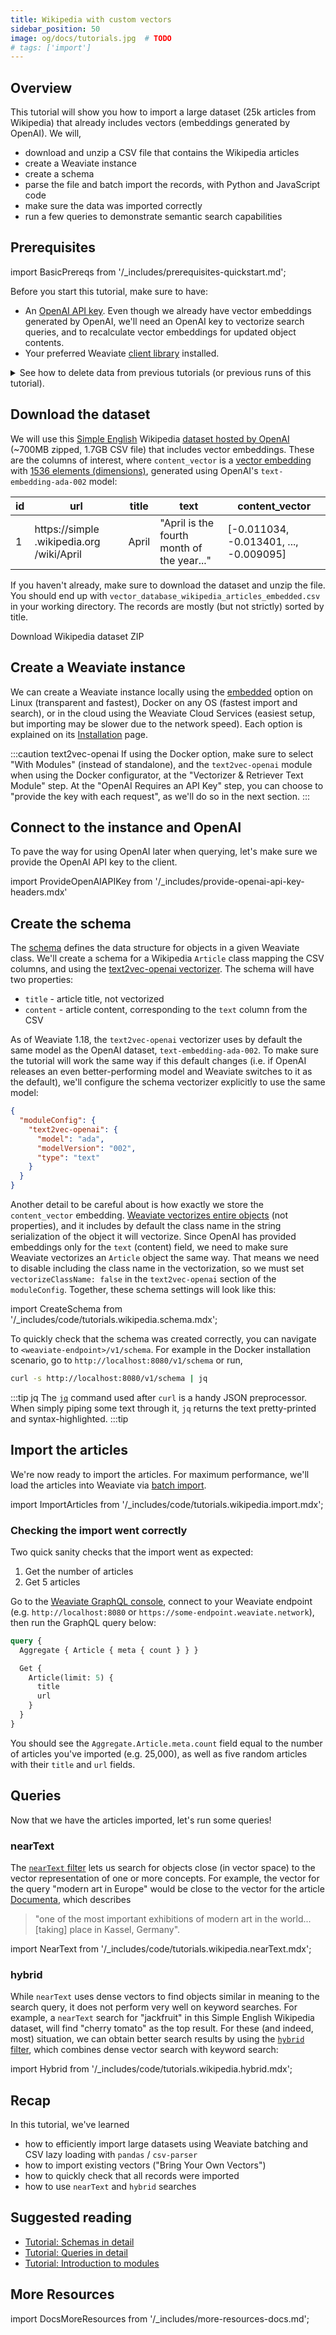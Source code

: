 ```yaml
---
title: Wikipedia with custom vectors
sidebar_position: 50
image: og/docs/tutorials.jpg  # TODO
# tags: ['import']
---
```


## Overview

This tutorial will show you how to import a large dataset (25k articles from Wikipedia) that already includes vectors (embeddings generated by OpenAI). We will,
* download and unzip a CSV file that contains the Wikipedia articles
* create a Weaviate instance
* create a schema
* parse the file and batch import the records, with Python and JavaScript code
* make sure the data was imported correctly
* run a few queries to demonstrate semantic search capabilities


## Prerequisites

import BasicPrereqs from '/_includes/prerequisites-quickstart.md';

<BasicPrereqs />

Before you start this tutorial, make sure to have:

- An [OpenAI API key](https://platform.openai.com/account/api-keys). Even though we already have vector embeddings generated by OpenAI, we'll need an OpenAI key to vectorize search queries, and to recalculate vector embeddings for updated object contents.
- Your preferred Weaviate [client library](../client-libraries/index.md) installed.

<details>
  <summary>
    See how to delete data from previous tutorials (or previous runs of this tutorial).
  </summary>

import CautionSchemaDeleteClass from '/_includes/schema-delete-class.mdx'

<CautionSchemaDeleteClass />

</details>


## Download the dataset

We will use this [Simple English](https://simple.wikipedia.org/wiki/Simple_English_Wikipedia) Wikipedia [dataset hosted by OpenAI](https://cdn.openai.com/API/examples/data/vector_database_wikipedia_articles_embedded.zip) (~700MB zipped, 1.7GB CSV file) that includes vector embeddings. These are the columns of interest, where `content_vector` is a [vector embedding](/blog/vector-embeddings-explained) with [1536 elements (dimensions)](https://openai.com/blog/new-and-improved-embedding-model), generated using OpenAI's `text-embedding-ada-002` model:

| id | url | title | text | content_vector |
|----|-----|-------|------|----------------|
| 1 | https://simple<wbr/>.wikipedia.org<wbr/>/wiki/April | April | "April is the fourth month of the year..." | [-0.011034, -0.013401, ..., -0.009095] |

If you haven't already, make sure to download the dataset and unzip the file. You should end up with `vector_database_wikipedia_articles_embedded.csv` in your working directory. The records are mostly (but not strictly) sorted by title.

<p>
  <DownloadButton link="https://cdn.openai.com/API/examples/data/vector_database_wikipedia_articles_embedded.zip">Download Wikipedia dataset ZIP</DownloadButton>
</p>


## Create a Weaviate instance

We can create a Weaviate instance locally using the [embedded](../installation/embedded.md) option on Linux (transparent and fastest), Docker on any OS (fastest import and search), or in the cloud using the Weaviate Cloud Services (easiest setup, but importing may be slower due to the network speed). Each option is explained on its [Installation](../installation/index.md) page.

:::caution text2vec-openai
If using the Docker option, make sure to select "With Modules" (instead of standalone), and the `text2vec-openai` module when using the Docker configurator, at the "Vectorizer & Retriever Text Module" step. At the "OpenAI Requires an API Key" step, you can choose to "provide the key with each request", as we'll do so in the next section.
:::


## Connect to the instance and OpenAI

To pave the way for using OpenAI later when querying, let's make sure we provide the OpenAI API key to the client.

import ProvideOpenAIAPIKey from '/_includes/provide-openai-api-key-headers.mdx'

<ProvideOpenAIAPIKey />


## Create the schema

The [schema](./schema.md) defines the data structure for objects in a given Weaviate class. We'll create a schema for a Wikipedia `Article` class mapping the CSV columns, and using the [text2vec-openai vectorizer](../configuration/schema-configuration.md#specify-a-vectorizer). The schema will have two properties:
* `title` - article title, not vectorized
* `content` - article content, corresponding to the `text` column from the CSV

As of Weaviate 1.18, the `text2vec-openai` vectorizer uses by default the same model as the OpenAI dataset, `text-embedding-ada-002`. To make sure the tutorial will work the same way if this default changes (i.e. if OpenAI releases an even better-performing model and Weaviate switches to it as the default), we'll configure the schema vectorizer explicitly to use the same model:

```json
{
  "moduleConfig": {
    "text2vec-openai": {
      "model": "ada",
      "modelVersion": "002",
      "type": "text"
    }
  }
}
```

Another detail to be careful about is how exactly we store the `content_vector` embedding. [Weaviate vectorizes entire objects](../config-refs/schema.md#configure-semantic-indexing) (not properties), and it includes by default the class name in the string serialization of the object it will vectorize. Since OpenAI has provided embeddings only for the `text` (content) field, we need to make sure Weaviate vectorizes an `Article` object the same way. That means we need to disable including the class name in the vectorization, so we must set `vectorizeClassName: false` in the `text2vec-openai` section of the `moduleConfig`. Together, these schema settings will look like this:

import CreateSchema from '/_includes/code/tutorials.wikipedia.schema.mdx';

<CreateSchema />

To quickly check that the schema was created correctly, you can navigate to `<weaviate-endpoint>/v1/schema`. For example in the Docker installation scenario, go to `http://localhost:8080/v1/schema` or run,

```bash
curl -s http://localhost:8080/v1/schema | jq
```

:::tip jq
The [`jq`](https://stedolan.github.io/jq/) command used after `curl` is a handy JSON preprocessor. When simply piping some text through it, `jq` returns the text pretty-printed and syntax-highlighted.
:::tip


## Import the articles

We're now ready to import the articles. For maximum performance, we'll load the articles into Weaviate via [batch import](../api/rest/batch.md).

import ImportArticles from '/_includes/code/tutorials.wikipedia.import.mdx';

<ImportArticles />


### Checking the import went correctly

Two quick sanity checks that the import went as expected:

1. Get the number of articles
2. Get 5 articles

Go to the [Weaviate GraphQL console](https://console.weaviate.io), connect to your Weaviate endpoint (e.g. `http://localhost:8080` or `https://some-endpoint.weaviate.network`), then run the GraphQL query below:

```graphql
query {
  Aggregate { Article { meta { count } } }

  Get {
    Article(limit: 5) {
      title
      url
    }
  }
}
```

You should see the `Aggregate.Article.meta.count` field equal to the number of articles you've imported (e.g. 25,000), as well as five random articles with their `title` and `url` fields.


## Queries

Now that we have the articles imported, let's run some queries!

### nearText

The [`nearText` filter](../api/graphql/vector-search-parameters.md#neartext) lets us search for objects close (in vector space) to the vector representation of one or more concepts. For example, the vector for the query "modern art in Europe" would be close to the vector for the article [Documenta](https://simple.wikipedia.org/wiki/Documenta), which describes
> "one of the most important exhibitions of modern art in the world... [taking] place in Kassel, Germany".

import NearText from '/_includes/code/tutorials.wikipedia.nearText.mdx';

<NearText />

### hybrid

While `nearText` uses dense vectors to find objects similar in meaning to the search query, it does not perform very well on keyword searches. For example, a `nearText` search for "jackfruit" in this Simple English Wikipedia dataset, will find "cherry tomato" as the top result. For these (and indeed, most) situation, we can obtain better search results by using the [`hybrid` filter](../api/graphql/vector-search-parameters.md#hybrid), which combines dense vector search with keyword search:

import Hybrid from '/_includes/code/tutorials.wikipedia.hybrid.mdx';

<Hybrid />


## Recap

In this tutorial, we've learned
* how to efficiently import large datasets using Weaviate batching and CSV lazy loading with `pandas` / `csv-parser`
* how to import existing vectors ("Bring Your Own Vectors")
* how to quickly check that all records were imported
* how to use `nearText` and `hybrid` searches


## Suggested reading

- [Tutorial: Schemas in detail](./schema.md)
- [Tutorial: Queries in detail](./query.md)
- [Tutorial: Introduction to modules](./modules.md)


## More Resources

import DocsMoreResources from '/_includes/more-resources-docs.md';

<DocsMoreResources />
